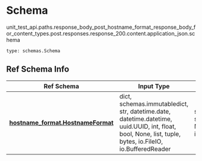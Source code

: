 # Schema
unit_test_api.paths.response_body_post_hostname_format_response_body_for_content_types.post.responses.response_200.content.application_json.schema
```
type: schemas.Schema
```

## Ref Schema Info
Ref Schema | Input Type | Output Type
---------- | ---------- | -----------
[**hostname_format.HostnameFormat**](../../../../../../../../components/schema/hostname_format.md) | dict, schemas.immutabledict, str, datetime.date, datetime.datetime, uuid.UUID, int, float, bool, None, list, tuple, bytes, io.FileIO, io.BufferedReader | schemas.immutabledict, str, float, int, bool, None, tuple, bytes, io.FileIO
